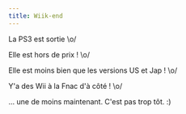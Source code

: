 ```yaml
---
title: Wiik-end
---
```


La PS3 est sortie \o/

Elle est hors de prix ! \o/

Elle est moins bien que les versions US et Jap ! \o/

Y'a des Wii à la Fnac d'à côté ! \o/

... une de moins maintenant. C'est pas trop tôt. :)

